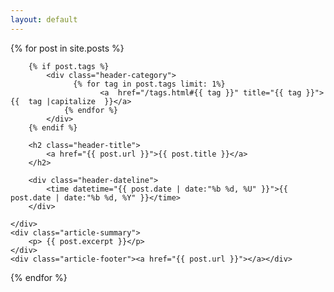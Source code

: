 ```yaml
---
layout: default
---
```



  {% for post in site.posts  %}
<div class="row">
<div class="col-xs-12 col-md-offset-2 col-md-8">

<article class="article">
    <div class="article-header">

        {% if post.tags %}
            <div class="header-category">
                  {% for tag in post.tags limit: 1%}
                        <a  href="/tags.html#{{ tag }}" title="{{ tag }}">{{  tag |capitalize  }}</a>                 
                {% endfor %}
            </div>
        {% endif %}

        <h2 class="header-title">
            <a href="{{ post.url }}">{{ post.title }}</a>
        </h2>

        <div class="header-dateline">
            <time datetime="{{ post.date | date:"%b %d, %U" }}">{{ post.date | date:"%b %d, %Y" }}</time>
        </div>

    </div>
    <div class="article-summary">
        <p> {{ post.excerpt }}</p>
    </div>
    <div class="article-footer"><a href="{{ post.url }}"></a></div>
</article>

</div>
</div>

{% endfor %}


